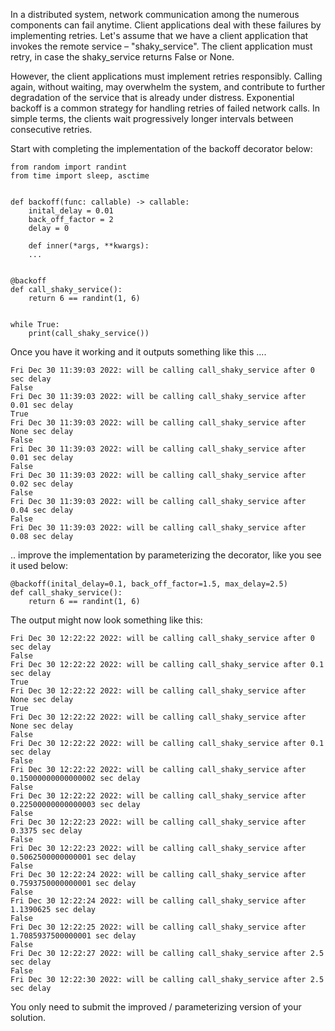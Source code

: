In a distributed system, network communication among the numerous components can fail anytime. Client applications deal with these failures by implementing retries. Let's assume that we have a client application that invokes the remote service – "shaky_service". The client application must retry, in case the shaky_service returns False or None. 

However, the client applications must implement retries responsibly. Calling  again, without waiting, may overwhelm the system, and contribute to further degradation of the service that is already under distress. Exponential backoff is a common strategy for handling retries of failed network calls. In simple terms, the clients wait progressively longer intervals between consecutive retries.

Start with completing the implementation of the backoff decorator below:

    from random import randint
    from time import sleep, asctime


    def backoff(func: callable) -> callable:
        inital_delay = 0.01
        back_off_factor = 2
        delay = 0

        def inner(*args, **kwargs):
        ...


    @backoff
    def call_shaky_service():
        return 6 == randint(1, 6)


    while True:
        print(call_shaky_service())

Once you have it working and it outputs something like this ....

    Fri Dec 30 11:39:03 2022: will be calling call_shaky_service after 0 sec delay
    False
    Fri Dec 30 11:39:03 2022: will be calling call_shaky_service after 0.01 sec delay
    True
    Fri Dec 30 11:39:03 2022: will be calling call_shaky_service after None sec delay
    False
    Fri Dec 30 11:39:03 2022: will be calling call_shaky_service after 0.01 sec delay
    False
    Fri Dec 30 11:39:03 2022: will be calling call_shaky_service after 0.02 sec delay
    False
    Fri Dec 30 11:39:03 2022: will be calling call_shaky_service after 0.04 sec delay
    False
    Fri Dec 30 11:39:03 2022: will be calling call_shaky_service after 0.08 sec delay

.. improve the implementation by parameterizing the decorator, like you see it used below:

    @backoff(inital_delay=0.1, back_off_factor=1.5, max_delay=2.5)
    def call_shaky_service():
        return 6 == randint(1, 6)

The output might now look something like this:

    Fri Dec 30 12:22:22 2022: will be calling call_shaky_service after 0 sec delay
    False
    Fri Dec 30 12:22:22 2022: will be calling call_shaky_service after 0.1 sec delay
    True
    Fri Dec 30 12:22:22 2022: will be calling call_shaky_service after None sec delay
    True
    Fri Dec 30 12:22:22 2022: will be calling call_shaky_service after None sec delay
    False
    Fri Dec 30 12:22:22 2022: will be calling call_shaky_service after 0.1 sec delay
    False
    Fri Dec 30 12:22:22 2022: will be calling call_shaky_service after 0.15000000000000002 sec delay
    False
    Fri Dec 30 12:22:22 2022: will be calling call_shaky_service after 0.22500000000000003 sec delay
    False
    Fri Dec 30 12:22:23 2022: will be calling call_shaky_service after 0.3375 sec delay
    False
    Fri Dec 30 12:22:23 2022: will be calling call_shaky_service after 0.5062500000000001 sec delay
    False
    Fri Dec 30 12:22:24 2022: will be calling call_shaky_service after 0.7593750000000001 sec delay
    False
    Fri Dec 30 12:22:24 2022: will be calling call_shaky_service after 1.1390625 sec delay
    False
    Fri Dec 30 12:22:25 2022: will be calling call_shaky_service after 1.7085937500000001 sec delay
    False
    Fri Dec 30 12:22:27 2022: will be calling call_shaky_service after 2.5 sec delay
    False
    Fri Dec 30 12:22:30 2022: will be calling call_shaky_service after 2.5 sec delay

You only need to submit the improved / parameterizing version of your solution.